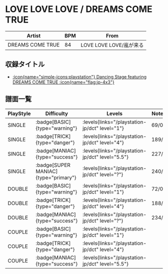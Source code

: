 # LOVE LOVE LOVE / DREAMS COME TRUE

|Artist|BPM|From|
|------|---|----|
|DREAMS COME TRUE|84|LOVE LOVE LOVE/嵐が来る|

## 収録タイトル

- [:icon{name="simple-icons:playstation"} Dancing Stage featuring DREAMS COME TRUE :icon{name="flag:jp-4x3"}](/playstation-jp/dct)

## 譜面一覧

|PlayStyle|Difficulty|Levels|Notes|Movie|
|---------|----------|------|-----|-----|
|SINGLE| :badge[BASIC]{type="warning"}| :levels{links="/playstation-jp/dct" level="1"}|69/0||
|SINGLE| :badge[TRICK]{type="danger"}| :levels{links="/playstation-jp/dct" level="4"}|189/0||
|SINGLE| :badge[MANIAC]{type="success"}| :levels{links="/playstation-jp/dct" level="5.5"}|227/0||
|SINGLE| :badge[SUPER MANIAC]{type="primary"}| :levels{links="/playstation-jp/dct" level="?"}|240/0||
|DOUBLE| :badge[BASIC]{type="warning"}| :levels{links="/playstation-jp/dct" level="1"}|72/0||
|DOUBLE| :badge[TRICK]{type="danger"}| :levels{links="/playstation-jp/dct" level="4"}|188/0||
|DOUBLE| :badge[MANIAC]{type="success"}| :levels{links="/playstation-jp/dct" level="?"}|234/0||
|COUPLE| :badge[BASIC]{type="warning"}| :levels{links="/playstation-jp/dct" level="1"}|||
|COUPLE| :badge[TRICK]{type="danger"}| :levels{links="/playstation-jp/dct" level="4"}|||
|COUPLE| :badge[MANIAC]{type="success"}| :levels{links="/playstation-jp/dct" level="5.5"}|||
